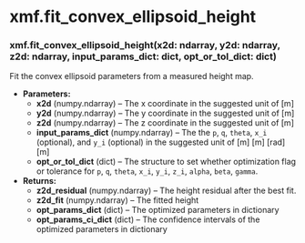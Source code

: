 # xmf.fit_convex_ellipsoid_height

### xmf.fit_convex_ellipsoid_height(x2d: ndarray, y2d: ndarray, z2d: ndarray, input_params_dict: dict, opt_or_tol_dict: dict)

Fit the convex ellipsoid parameters from a measured height map.

* **Parameters:**
  * **x2d** (numpy.ndarray) – The x coordinate in the suggested unit of [m]
  * **y2d** (numpy.ndarray) – The y coordinate in the suggested unit of [m]
  * **z2d** (numpy.ndarray) – The z coordinate in the suggested unit of [m]
  * **input_params_dict** (numpy.ndarray) – The the `p`, `q`, `theta`, `x_i` (optional), and `y_i` (optional) in the suggested unit of [m] [m] [rad] [m]
  * **opt_or_tol_dict** (dict) – The structure to set whether optimization flag or tolerance for
    `p`, `q`, `theta`, `x_i`, `y_i`, `z_i`, `alpha`, `beta`, `gamma`.
* **Returns:**
  * **z2d_residual** (numpy.ndarray) – The height residual after the best fit.
  * **z2d_fit** (numpy.ndarray) – The fitted height
  * **opt_params_dict** (dict) – The optimized parameters in dictionary
  * **opt_params_ci_dict** (dict) – The confidence intervals of the optimized parameters in dictionary
